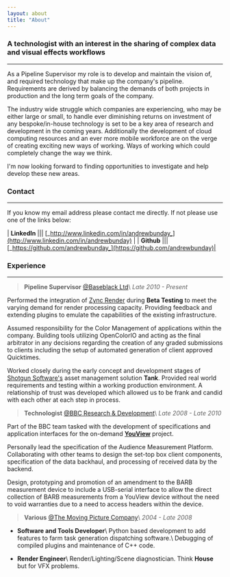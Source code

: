 ```yaml
---
layout: about
title: "About"
---
```


### A technologist with an interest in the sharing of complex data and visual effects workflows
---

As a Pipeline Supervisor my role is to develop and maintain the vision of, and required technology that make up the company's pipeline. Requirements are derived by balancing the demands of both projects in production and the long term goals of the company.

The industry wide struggle which companies are experiencing, who may be either large or small, to handle ever diminishing returns on investment of any bespoke/in-house technology is set to be a key area of research and development in the coming years. Additionally the development of cloud computing resources and an ever more mobile workforce are on the verge of creating exciting new ways of working. Ways of working which could completely change the way we think.

I'm now looking forward to finding opportunities to investigate and help develop these new areas.


### Contact
---

If you know my email address please contact me directly. If not please use one of the links below:

| **LinkedIn** ||| [_http://www.linkedin.com/in/andrewbunday_](http://www.linkedin.com/in/andrewbunday) |
| **Github**   ||| [_https://github.com/andrewbunday_](https://github.com/andrewbunday)|

### Experience
---

> **Pipeline Supervisor** [@Baseblack Ltd](http://www.baseblack.com)\\
> _Late 2010 - Present_

Performed the integration of [Zync Render](http://www.zyncrender.com/) during **Beta Testing** to meet the varying demand for render
processing capacity. Providing feedback and extending plugins to emulate the capabilities of the existing infrastructure.

Assumed responsibility for the Color Management of applications within the company. Building tools utilizing OpenColorIO and
acting as the final arbitrator in any decisions regarding the creation of any graded submissions to clients including the setup
of automated generation of client approved Quicktimes.

Worked closely during the early concept and development stages of [Shotgun Software's](http://shotgunsoftware.com) asset management solution **Tank**.
Provided real world requirements and testing within a working production environment. A relationship of trust was developed which allowed us
to be frank and candid with each other at each step in process.

> **Technologist** [@BBC Research & Development](http://www.bbc.co.uk/rd/index.shtml)\\
> _Late 2008 - Late 2010_

Part of the BBC team tasked with the development of specifications and application interfaces for the on-demand [**YouView**](http://youview.com) project.

Personally lead the specification of the Audience Measurement Platform. Collaborating with other teams to design the set-top box client components,
specification of the data backhaul, and processing of received data by the backend.

Design, prototyping and promotion of an amendment to the BARB measurement device to include a USB-serial interface to allow the direct collection of
BARB measurements from a YouView device without the need to void warranties due to a need to access headers within the device.

> **Various** [@The Moving Picture Company](http://moving-picture.com/)\\
> _2004 - Late 2008_

* **Software and Tools Developer**\\
  Python based development to add features to farm task generation dispatching software.\\
  Debugging of compiled plugins and maintenance of C++ code.

* **Render Engineer**\\
  Render/Lighting/Scene diagnostician. Think **House** but for VFX problems.

